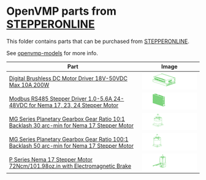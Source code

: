 # OpenVMP parts from [STEPPERONLINE](https://stepperonline.com/)
This folder contains parts that can be purchased from [STEPPERONLINE](https://stepperonline.com/).

See [openvmp-models](https://github.com/openvmp/openvmp-models) for more info.

| Part | Image |
| -- | -- |
| [Digital Brushless DC Motor Driver 18V-50VDC Max 10A 200W](./driver-brushless-bld510s) | <img alt='Digital Brushless DC Motor Driver 18V-50VDC Max 10A 200W' src='https://github.com/openvmp/openvmp-models/blob/main/generated_files/parts/stepperonline/driver-brushless-bld510s.png' width='300' /> |
| [Modbus RS485 Stepper Driver 1.0-5.6A 24-48VDC for Nema 17, 23, 24 Stepper Motor](./driver-stepper-dm556rs) | <img alt='Modbus RS485 Stepper Driver 1.0-5.6A 24-48VDC for Nema 17, 23, 24 Stepper Motor' src='https://github.com/openvmp/openvmp-models/blob/main/generated_files/parts/stepperonline/driver-stepper-dm556rs.png' width='300' /> |
| [MG Series Planetary Gearbox Gear Ratio 10:1 Backlash 30 arc-min for Nema 17 Stepper Motor](./nema17-gearbox-planetary-10) | <img alt='MG Series Planetary Gearbox Gear Ratio 10:1 Backlash 30 arc-min for Nema 17 Stepper Motor' src='https://github.com/openvmp/openvmp-models/blob/main/generated_files/parts/stepperonline/nema17-gearbox-planetary-10.png' width='300' /> |
| [MG Series Planetary Gearbox Gear Ratio 100:1 Backlash 50 arc-min for Nema 17 Stepper Motor](./nema17-gearbox-planetary-100) | <img alt='MG Series Planetary Gearbox Gear Ratio 100:1 Backlash 50 arc-min for Nema 17 Stepper Motor' src='https://github.com/openvmp/openvmp-models/blob/main/generated_files/parts/stepperonline/nema17-gearbox-planetary-100.png' width='300' /> |
| [P Series Nema 17 Stepper Motor 72Ncm/101.98oz.in with Electromagnetic Brake](./nema17-stepper-brake-72Ncm) | <img alt='P Series Nema 17 Stepper Motor 72Ncm/101.98oz.in with Electromagnetic Brake' src='https://github.com/openvmp/openvmp-models/blob/main/generated_files/parts/stepperonline/nema17-stepper-brake-72Ncm.png' width='300' /> |

